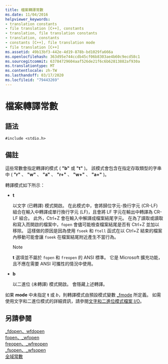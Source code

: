 ```yaml
---
title: 檔案轉譯常數
ms.date: 11/04/2016
helpviewer_keywords:
- translation constants
- file translation [C++], constants
- translation, file translation constants
- translation, constants
- constants [C++], file translation mode
- file translation [C++]
ms.assetid: 49b13bf3-442e-4d19-878b-bd1029fa666a
ms.openlocfilehash: 363d95e744ccdb45cf06b8303ae4b60c9ecd58c1
ms.sourcegitcommit: 63784729604aaf526de21f6c6b62813882af930a
ms.translationtype: MT
ms.contentlocale: zh-TW
ms.lasthandoff: 03/17/2020
ms.locfileid: "79443269"
---
```

# <a name="file-translation-constants"></a>檔案轉譯常數

## <a name="syntax"></a>語法

```
#include <stdio.h>
```

## <a name="remarks"></a>備註

這些常數會指定轉譯的模式 ( **"b"** 或 **"t"** )。 該模式會包含在指定存取類型的字串中 ( **"r"** 、 **"w"** 、 **"a"** 、 **"r+"** 、 **"w+"** 、 **"a+"** )。

轉譯模式如下所示：

- **t**

   以文字 (已轉譯) 模式開啟。 在此模式中，會將歸位字元-換行字元 (CR-LF) 組合在輸入中轉譯成單行換行字元 (LF)，且會將 LF 字元在輸出中轉譯為 CR-LF 組合。 此外，Ctrl+Z 會在輸入中解譯成檔案結尾字元。 在為了讀取或讀取和寫入而開啟的檔案中，`fopen` 會儘可能檢查檔案結尾是否有 Ctrl+Z 並加以移除。 這樣做的原因是因為使用 `fseek` 和 `ftell` 函式在以 Ctrl+Z 結束的檔案內移動可能會讓 `fseek` 在檔案結尾附近產生不當行為。

   > [!NOTE]
   > **t** 選項並不屬於 `fopen` 和 `freopen` 的 ANSI 標準。 它是 Microsoft 擴充功能，且不應在需要 ANSI 可攜性的情況中使用。

- **b**

   以二進位 (未轉譯) 模式開啟。 會隱藏上述轉譯。

如果 **mode** 中未指定 **t** 或 *b*，則轉譯模式由預設模式變數 [_fmode](../c-runtime-library/fmode.md) 所定義。 如需使用文字和二進位模式的詳細資訊，請參閱[文字和二進位模式檔案 I/O](../c-runtime-library/text-and-binary-mode-file-i-o.md)。

## <a name="see-also"></a>另請參閱

[_fdopen、wfdopen](../c-runtime-library/reference/fdopen-wfdopen.md)<br/>
[fopen、_wfopen](../c-runtime-library/reference/fopen-wfopen.md)<br/>
[freopen、_wfreopen](../c-runtime-library/reference/freopen-wfreopen.md)<br/>
[_fsopen、_wfsopen](../c-runtime-library/reference/fsopen-wfsopen.md)<br/>
[全域常數](../c-runtime-library/global-constants.md)
